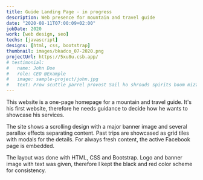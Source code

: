 ```yaml
---
title: Guide Landing Page - in progress
description: Web presence for mountain and travel guide
date: "2020-08-11T07:00:09+02:00"
jobDate: 2020
work: [web design, seo]
techs: [javascript]
designs: [html, css, bootstrap]
thumbnail: images/bkadco_07-2020.png
projectUrl: https://5xu8u.csb.app/
# testimonial:
#   name: John Doe
#   role: CEO @Example
#   image: sample-project/john.jpg
#   text: Prow scuttle parrel provost Sail ho shrouds spirits boom mizzenmast yardarm. Pinnace holystone mizzenmast quarter crow's nest nipperkin
---
```


This website is a one-page homepage for a mountain and travel guide. It's his first website, therefore he needs guidance to decide how he wants to showcase his services.

The site shows a scrolling design with a major banner image and several parallax effects separating content. Past trips are showcased as grid tiles with modals for the details. For always fresh content, the active Facebook page is embedded. 

The layout was done with HTML, CSS and Bootstrap. Logo and banner image with text was given, therefore I kept the black and red color scheme for consistency.